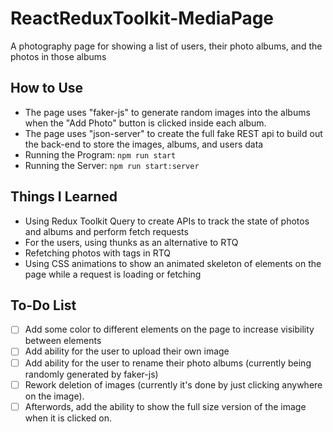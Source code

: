 # ReactReduxToolkit-MediaPage
A photography page for showing a list of users, their photo albums, and the photos in those albums

## How to Use
* The page uses "faker-js" to generate random images into the albums when the "Add Photo" button is clicked inside each album.
* The page uses "json-server" to create the full fake REST api to build out the back-end to store the images, albums, and users data
* Running the Program: `npm run start`
* Running the Server: `npm run start:server`
  
## Things I Learned
* Using Redux Toolkit Query to create APIs to track the state of photos and albums and perform fetch requests
* For the users, using thunks as an alternative to RTQ
* Refetching photos with tags in RTQ
* Using CSS animations to show an animated skeleton of elements on the page while a request is loading or fetching

## To-Do List
- [ ] Add some color to different elements on the page to increase visibility between elements
- [ ] Add ability for the user to upload their own image
- [ ] Add ability for the user to rename their photo albums (currently being randomly generated by faker-js)
- [ ] Rework deletion of images (currently it's done by just clicking anywhere on the image).
- [ ] Afterwords, add the ability to show the full size version of the image when it is clicked on.
